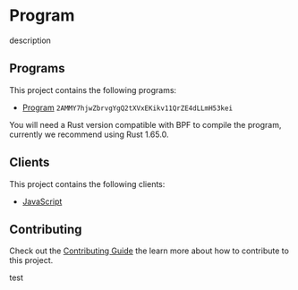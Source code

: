 # Program

description

## Programs

This project contains the following programs:

- [Program](./programs/program/README.md) `2AMMY7hjwZbrvgYgQ2tXVxEKikv11QrZE4dLLmH53kei`

You will need a Rust version compatible with BPF to compile the program, currently we recommend using Rust 1.65.0.

## Clients

This project contains the following clients:

- [JavaScript](./clients/js/README.md)

## Contributing

Check out the [Contributing Guide](./CONTRIBUTING.md) the learn more about how to contribute to this project.

test
